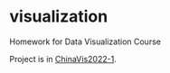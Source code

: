 # visualization
Homework for Data Visualization Course

Project is in [ChinaVis2022-1](https://github.com/tinnerhrhe/Chinavis2022-1).
